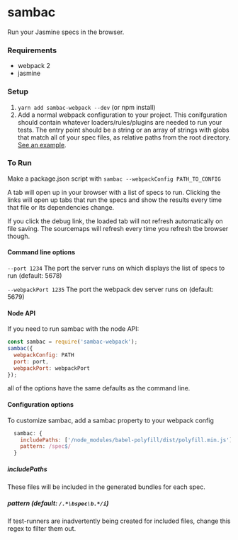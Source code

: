# sambac
Run your Jasmine specs in the browser.

### Requirements
- webpack 2
- jasmine

### Setup

1. `yarn add sambac-webpack --dev` (or npm install)
2. Add a normal webpack configuration to your project. This conifguration should contain whatever loaders/rules/plugins are needed to run your tests. The entry point should be a string or an array of strings with globs that match all of your spec files, as relative paths from the root directory. [See an example](example/webpack.config.js).

### To Run
Make a package.json script with `sambac --webpackConfig PATH_TO_CONFIG`

A tab will open up in your browser with a list of specs to run. Clicking the links will open up tabs that run the specs and show the results every time that file or its dependencies change.

If you click the debug link, the loaded tab will not refresh automatically on file saving. The sourcemaps will refresh every time you refresh tbe browser though. 

#### Command line options

`--port 1234` The port the server runs on which displays the list of specs to run (default: 5678)

`--webpackPort 1235` The port the webpack dev server runs on (default: 5679)

#### Node API

If you need to run sambac with the node API:

```js
const sambac = require('sambac-webpack');
sambac({
  webpackConfig: PATH
  port: port,
  webpackPort: webpackPort
});
```

all of the options have the same defaults as the command line.

#### Configuration options
To customize sambac, add a sambac property to your webpack config

```js
  sambac: {
    includePaths: ['/node_modules/babel-polyfill/dist/polyfill.min.js'],
    pattern: /spec$/
  }
```

##### includePaths
These files will be included in the generated bundles for each spec.

##### pattern (default: `/.*\bspec\b.*/i`)
If test-runners are inadvertently being created for included files, change this regex to filter them out.
